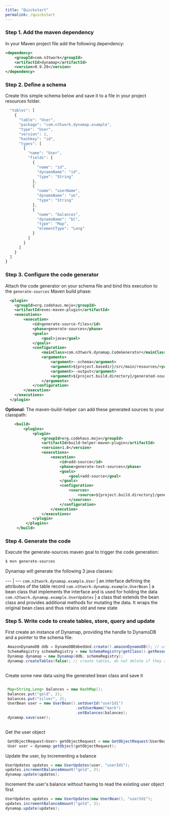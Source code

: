 ```yaml
---
title: "Quickstart"
permalink: /quickstart
---
```

### Step 1. Add the maven dependency

In your Maven project file add the following dependency:

```xml
<dependency>
    <groupId>com.n3twork</groupId>
    <artifactId>dynamap</artifactId>
    <version>0.9.29</version>
</dependency>
```

### Step 2. Define a schema

Create this simple schema below and save it to a file in your project resources folder.

```javascript
  "tables": [
    {
      "table": "User",
      "package": "com.n3twork.dynamap.example",
      "type": "User",
      "version": 1,
      "hashkey": "id",
      "types": [
        {
          "name": "User",
          "fields": [
            {
              "name": "id",
              "dynamoName": "id",
              "type": "String"
            },
            {
              "name": "userName",
              "dynamoName": "un",
              "type": "String"
            },
            {
              "name": "balances",
              "dynamoName": "bl",
              "type": "Map",
              "elementType": "Long"
            }
          ]
        }
      ]
    }
  ]
}
```

### Step 3. Configure the code generator

Attach the code generator on your schema file and bind this execution to the `generate-sources` Maven build phase:

```xml
  <plugin>
    <groupId>org.codehaus.mojo</groupId>
    <artifactId>exec-maven-plugin</artifactId>
    <executions>
        <execution>
            <id>generate-source-files</id>
            <phase>generate-sources</phase>
            <goals>
                <goal>java</goal>
            </goals>
            <configuration>
                <mainClass>com.n3twork.dynamap.CodeGenerator</mainClass>
                <arguments>
                    <argument>--schema</argument>
                    <argument>${project.basedir}/src/main/resources/<your-schema-file>.json</argument>
                    <argument>--output</argument>
                    <argument>${project.build.directory}/generated-sources/dynamap/</argument>
                </arguments>
            </configuration>
        </execution>
    </executions>
  </plugin>
```

**Optional**: The maven-build-helper can add these generated sources to your classpath:

```xml
    <build>
        <plugins>
            <plugin>
                <groupId>org.codehaus.mojo</groupId>
                <artifactId>build-helper-maven-plugin</artifactId>
                <version>1.8</version>
                <executions>
                    <execution>
                        <id>add-source</id>
                        <phase>generate-test-sources</phase>
                        <goals>
                            <goal>add-source</goal>
                        </goals>
                        <configuration>
                            <sources>
                                <source>${project.build.directory}/generated-sources/dynamap/</source>
                            </sources>
                        </configuration>
                    </execution>
                </executions>
            </plugin>
         </plugins>
     </build>
```

### Step 4. Generate the code

Execute the generate-sources maven goal to trigger the code generation:

```bash
$ mvn generate-sources
```

Dynamap will generate the following 3 java classes:


--- | ---
`com.n3twork.dynamap.example.User` | an interface defining the attributes of the table record
`com.n3twork.dynamap.example.UserBean` | a bean class that implements the interface and is used for holding the data
`com.n3twork.dynamap.example.UserUpdates` | a class that extends the bean class and provides additional methods for mutating the data. It wraps the original bean class and thus retains old and new state


### Step 5. Write code to create tables, store, query and update

First create an instance of Dynamap, providing the handle to DynamoDB and a pointer to the schema file:

```java
 AmazonDynamoDB ddb = DynamoDBEmbedded.create().amazonDynamoDB(); // use Local DynamoDB library
 SchemaRegistry schemaRegistry = new SchemaRegistry(getClass().getResourceAsStream("/<your-schema>.json"));
 Dynamap dynamap = new Dynamap(ddb, schemaRegistry);
 dynamap.createTables(false); // create tables, do not delete if they already exist
     
```
    
Create some new data using the generated bean class and save it

```java

 Map<String,Long> balances = new HashMap();
 balances.put("gold", 2);
 balances.put("silver", 2);
 UserBean user = new UserBean().setUserId("userId1")
                               .setUserName("mark")
                               .setBalances(balances);
 dynamap.save(user);
 
```

Get the user object

```java
 GetObjectRequest<User> getObjectRequest = new GetObjectRequest(UserBean.class).withHashKeyValue("userId1");
 User user = dynamap.getObject(getObjectRequest);
```
 
Update the user, by incrementing a balance

```java
UserUpdates updates = new UserUpdates(user, "userId1");
updates.incrementBalanceAmount("gold", 3);
dynamap.update(updates);

```

Increment the user's balance without having to read the existing user object first

```java
UserUpdates updates = new UserUpdates(new UserBean(), "userId1");
updates.incrementBalanceAmount("gold", 3);
dynamap.update(updates);

```